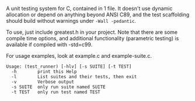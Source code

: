 A unit testing system for C, contained in 1 file. It doesn't use dynamic
allocation or depend on anything beyond ANSI C89, and the test scaffolding
should build without warnings under `-Wall -pedantic`.

To use, just include greatest.h in your project. Note that there are
some compile time options, and additional functionality (parametric
testing) is available if compiled with -std=c99.

For usage examples, look at example.c and example-suite.c.

    Usage: (test_runner) [-hlv] [-s SUITE] [-t TEST]
      -h        print this Help
      -l        List suites and their tests, then exit
      -v        Verbose output
      -s SUITE  only run suite named SUITE
      -t TEST   only run test named TEST
